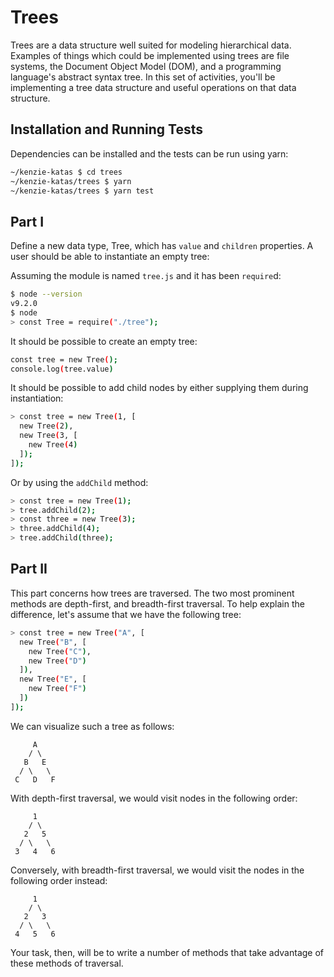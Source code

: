 # Trees
Trees are a data structure well suited for modeling hierarchical data. Examples
of things which could be implemented using trees are file systems, the Document
Object Model (DOM), and a programming language's abstract syntax tree. In this
set of activities, you'll be implementing a tree data structure and useful
operations on that data structure.

## Installation and Running Tests

Dependencies can be installed and the tests can be run using yarn:

```bash
~/kenzie-katas $ cd trees
~/kenzie-katas/trees $ yarn
~/kenzie-katas/trees $ yarn test
```


## Part I
Define a new data type, Tree, which has `value` and `children` properties. A
user should be able to instantiate an empty tree:

Assuming the module is named `tree.js` and it has been `require`d:

```bash
$ node --version
v9.2.0
$ node
> const Tree = require("./tree");
```

It should be possible to create an empty tree:

```bash
const tree = new Tree();
console.log(tree.value)
```

It should be possible to add child nodes by either supplying them during
instantiation:

```bash
> const tree = new Tree(1, [
  new Tree(2),
  new Tree(3, [
    new Tree(4)
  ]);
]);
```

Or by using the `addChild` method:

```bash
> const tree = new Tree(1);
> tree.addChild(2);
> const three = new Tree(3);
> three.addChild(4);
> tree.addChild(three);
```

## Part II
This part concerns how trees are traversed. The two most prominent methods are
depth-first, and breadth-first traversal. To help explain the difference, let's
assume that we have the following tree:

```bash
> const tree = new Tree("A", [
  new Tree("B", [
    new Tree("C"),
    new Tree("D")
  ]),
  new Tree("E", [
    new Tree("F") 
  ])
]);
```

We can visualize such a tree as follows:

         A
        / \
       B   E
      / \   \
     C   D   F

With depth-first traversal, we would visit nodes in the following order:

         1
        / \
       2   5
      / \   \
     3   4   6

Conversely, with breadth-first traversal, we would visit the nodes in the
following order instead:

         1
        / \
       2   3
      / \   \
     4   5   6

Your task, then, will be to write a number of methods that take advantage of
these methods of traversal. 
